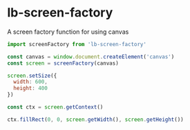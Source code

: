 lb-screen-factory
=================

A screen factory function for using canvas

```javascript
import screenFactory from 'lb-screen-factory'

const canvas = window.document.createElement('canvas')
const screen = screenFactory(canvas)

screen.setSize({
  width: 600,
  height: 400
})

const ctx = screen.getContext()

ctx.fillRect(0, 0, screen.getWidth(), screen.getHeight())
```
